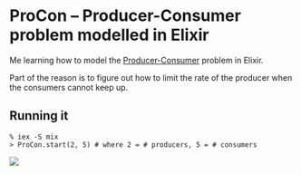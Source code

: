 ProCon – Producer-Consumer problem modelled in Elixir
======

Me learning how to model the [Producer-Consumer](http://en.wikipedia.org/wiki/Producer%E2%80%93consumer_problem) problem in Elixir.

Part of the reason is to figure out how to limit the rate of the producer when the consumers cannot keep up.

## Running it

```
% iex -S mix
> ProCon.start(2, 5) # where 2 = # producers, 5 = # consumers
```

![](http://i.imgur.com/i2RoYey.gif)

